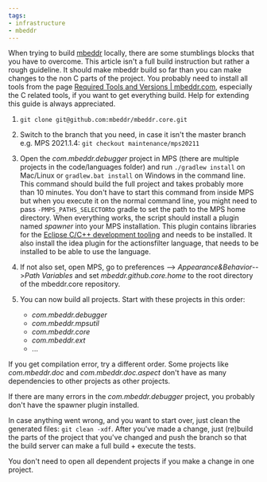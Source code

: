 ```yaml
---
tags:
- infrastructure
- mbeddr
---
```


When trying to build [mbeddr](https://github.com/mbeddr/mbeddr.core) locally, there are some stumblings blocks that you have to overcome. This article isn't a full build instruction but rather a rough guideline. It should make mbeddr build so far than you can make changes to the non C parts of the project. You probably need to install all tools from the page [Required Tools and Versions | mbeddr.com](http://mbeddr.com/download.html#RequiredToolsAndVersions), especially the C related tools, if you want to get everything build. Help for extending this guide is always appreciated.

1. `git clone git@github.com:mbeddr/mbeddr.core.git`
2. Switch to the branch that you need, in case it isn't the master branch e.g. MPS 2021.1.4: `git checkout maintenance/mps20211`
3. Open the *com.mbeddr.debugger* project in MPS (there are multiple projects in the code/languages folder) and run `./gradlew install` on Mac/Linux or `gradlew.bat install` on Windows in the command line. This command should build the full project and takes probably more than 10 minutes. You don't have to start this command from inside MPS but when you execute it on the normal command line, you might need to pass `-PMPS_PATHS_SELECTOR`to gradle to set the path to the MPS home directory. When everything works, the script should install a plugin named *spawner* into your MPS installation. This plugin contains libraries for the [Eclipse C/C++ development tooling](https://www.eclipse.org/cdt/) and needs to be installed. It also install the idea plugin for the actionsfilter language, that needs to be installed to be able to use the language.
4. If not also set, open MPS, go to preferences --> *Appearance&Behavior*-->*Path Variables* and set *mbeddr.github.core.home* to the root directory of the mbeddr.core repository.
5. You can now build all projects. Start with these projects in this order:

    - *com.mbeddr.debugger*
    - *com.mbeddr.mpsutil*
    - *com.mbeddr.core*
    - *com.mbeddr.ext*
    - ...

If you get compilation error, try a different order. Some projects like *com.mbeddr.doc* and *com.mbeddr.doc.aspect* don't have as many dependencies to other projects as other projects.

If there are many errors in the *com.mbeddr.debugger* project, you probably don't have the spawner plugin installed.

In case anything went wrong, and you want to start over, just clean the generated files: `git clean -xdf`. After you've made a change, just (re)build the parts of the project that you've changed and push the branch so that the build server can make a full build + execute the tests.

   You don't need to open all dependent projects if you make a change in one project.
